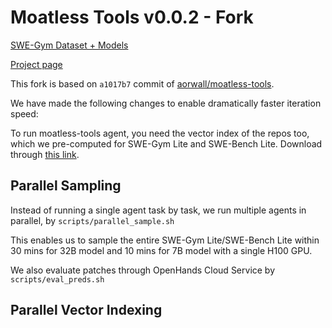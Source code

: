 # Moatless Tools v0.0.2 - Fork

[SWE-Gym Dataset + Models](https://huggingface.co/SWE-Gym)

[Project page](https://swe-gym.github.io/)

This fork is based on `a1017b7` commit of [aorwall/moatless-tools](https://github.com/aorwall/moatless-tools).

We have made the following changes to enable dramatically faster iteration speed:

To run moatless-tools agent, you need the vector index of the repos too, which we pre-computed for SWE-Gym Lite and SWE-Bench Lite. Download through [this link](https://huggingface.co/datasets/SWE-Gym/Codebase-Index-Lite).

## Parallel Sampling
Instead of running a single agent task by task, we run multiple agents in parallel, by `scripts/parallel_sample.sh`

This enables us to sample the entire SWE-Gym Lite/SWE-Bench Lite within 30 mins for 32B model and 10 mins for 7B model with a single H100 GPU.

We also evaluate patches through OpenHands Cloud Service by `scripts/eval_preds.sh`

## Parallel Vector Indexing
